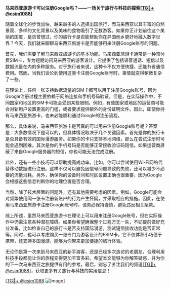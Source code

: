 **马来西亚旅游卡可以注册Google吗？——一场关于旅行与科技的探索[[TG💪+ @esim1088](https://t.me/s/esim1088)]**

随着全球化的步伐加快，越来越多的人选择出国旅行，而马来西亚以其丰富的自然景观、多样的文化背景以及美味的食物吸引了无数游客。如果你正计划前往这个美丽的国度，是否曾想过，你的旅行卡是否能帮助你在异国他乡更好地融入数字世界？今天，我们就来聊聊马来西亚旅游卡是否能够用来注册Google账号的问题。

首先，我们需要了解马来西亚旅游卡的基本功能。马来西亚旅游卡通常是一种预付费SIM卡，专为短期访问马来西亚的游客设计。它提供了包括语音通话、短信以及数据流量在内的多种服务。对于旅行者来说，这种卡不仅方便快捷，还能节省通信费用。然而，当我们谈论到使用这类卡注册Google账号时，事情就变得稍微复杂了一些。

在理论上，任何一张支持数据流量的SIM卡都可以用于注册Google账号，因为Google注册过程主要依赖于网络连接和手机号码验证。但是，在实际操作中，不同国家和地区的SIM卡可能会受到某些限制。例如，有些国家或地区的运营商可能会对新用户设置更高的门槛，或者要求提供额外的身份证明文件。因此，即使你持有马来西亚旅游卡，也未必能顺利通过Google的注册流程。

那么，具体来说，马来西亚旅游卡是否真的可以用来注册Google账号呢？答案是：大多数情况下是可以的，但具体情况取决于几个关键因素。首先是你的旅行卡是否具备有效的国际漫游服务。如果你的卡只支持本地网络，那么在尝试注册时可能会遇到困难。其次是你的手机号码是否能够正常接收验证码短信。如果运营商屏蔽了来自Google服务器的短信，你也可能无法完成注册。

此外，还有一些小技巧可以帮助提高成功率。比如，你可以尝试使用Wi-Fi网络代替移动数据进行注册。这样不仅可以避免因信号问题导致的失败，还可以减少不必要的流量消耗。另外，确保你的设备时间和时区设置正确也很重要，因为Google会根据这些信息判断你的地理位置是否合理。

当然，除了技术层面的问题外，还有其他需要考虑的因素。例如，Google可能会对频繁使用同一张卡注册新账户的行为产生怀疑，并采取相应的措施。因此，在使用马来西亚旅游卡注册Google账号时，请务必保持谨慎，避免违反相关条款。

综上所述，虽然马来西亚旅游卡在理论上可以用来注册Google账号，但在实际操作中仍需注意各种潜在障碍。如果你希望确保整个过程万无一失，不妨提前做好充分准备，比如检查自己的旅行卡是否支持国际漫游，测试短信接收功能是否正常等。同时，也可以考虑购买一张专门为游客设计的ESIM卡，它不仅体积小巧便于携带，还支持多国漫游，能够为你带来更加便捷的旅行体验。

无论你是第一次来到马来西亚的新手游客，还是已经多次造访的老朋友，合理利用科技手段都能让你的旅程变得更加丰富多彩。希望本文能够为你解答疑惑，并为你的下一次马来西亚之旅提供有用的参考。最后，别忘了关注我们的频道[[TG💪+ @esim1088](https://t.me/s/esim1088)]，获取更多有关旅行与科技的实用信息！

[[TG💪+ @esim1088](https://t.me/s/esim1088) ![Image](https://i.postimg.cc/4NQfJmqS/Snipaste-2025-05-13-00-14-12.png)]